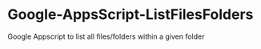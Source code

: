 # Google-AppsScript-ListFilesFolders
Google Appscript to list all files/folders within a given folder

